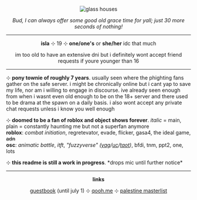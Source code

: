 <p align="center"><img src="https://raw.githubusercontent.com/glass-houses/glass-houses/main/glass%20houses.png" alt="glass houses""></p>
<p align="center"><i>Bud, I can always offer some good old grace time for yall; just 30 more seconds of nothing!</i></p>
<hr class="dashed">
<p align="center"><b>isla</b> ⊹ 19 ⊹ <b>one/one's</b> or <b>she/her</b> idc that much</p>
<p align="center">im too old to have an extensive dni but i definitely wont accept friend requests if youre younger than 16</p>
<hr class="dashed">
<p>⊹ <b>pony townie of roughly 7 years</b>. usually seen where the phighting fans gather on the safe server. i might be chronically online but i cant yap to save my life, nor am i willing to engage in discourse. ive already seen enough from when i wasnt even old enough to be on the 18+ server and there used to be drama at the spawn on a daily basis. i also wont accept any private chat requests unless i know you well enough</p>
<p>⊹ <b>doomed to be a fan of roblox and object shows forever</b>. <i>italic</i> = main, plain = constantly haunting me but not a superfan anymore
<br><b>roblox</b>: <i>combat initiation</i>, regretevator, evade, flicker, gasa4, the ideal game, <s>adn</s>
<br><b>osc</b>: <i>animatic battle</i>, <i>itft</i>, <i>"fuzzyverse" (<a href="https://www.youtube.com/playlist?list=PLkmaIStjG-JtBu_WdCaQVUBB1YNsPgxTd">yag</a>/<a href="https://www.youtube.com/playlist?list=PLkmaIStjG-Ju-7zNskToKKg-7G5dg1uE1">uc</a>/<a href="https://mspfa.com/log/?s=41530">taot</a>)</i>, bfdi, tnm, ppt2, one, lots
<p>⊹ <b>this readme is still a work in progress</b>. *drops mic until further notice*</p>
<hr class="dashed">
<p align="center"><b>links</b></p>
<p align="center"><a href="https://plesen.123guestbook.com/">guestbook</a> (until july 1) ⊹ <a href="https://qooh.me/malpractice">qooh.me</a> ⊹ <a href="https://www.tumblr.com/palipunk/698216767541133313/">palestine masterlist</a></p>

